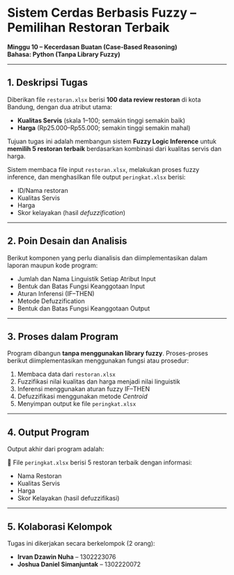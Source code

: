 # Sistem Cerdas Berbasis Fuzzy – Pemilihan Restoran Terbaik  
**Minggu 10 – Kecerdasan Buatan (Case-Based Reasoning)**  
**Bahasa: Python (Tanpa Library Fuzzy)**

---

## 1. Deskripsi Tugas

Diberikan file `restoran.xlsx` berisi **100 data review restoran** di kota Bandung, dengan dua atribut utama:

- **Kualitas Servis** (skala 1–100; semakin tinggi semakin baik)  
- **Harga** (Rp25.000–Rp55.000; semakin tinggi semakin mahal)

Tujuan tugas ini adalah membangun sistem **Fuzzy Logic Inference** untuk **memilih 5 restoran terbaik** berdasarkan kombinasi dari kualitas servis dan harga.

Sistem membaca file input `restoran.xlsx`, melakukan proses fuzzy inference, dan menghasilkan file output `peringkat.xlsx` berisi:

- ID/Nama restoran  
- Kualitas Servis  
- Harga  
- Skor kelayakan (hasil *defuzzification*)

---

## 2. Poin Desain dan Analisis

Berikut komponen yang perlu dianalisis dan diimplementasikan dalam laporan maupun kode program:

- Jumlah dan Nama Linguistik Setiap Atribut Input  
- Bentuk dan Batas Fungsi Keanggotaan Input  
- Aturan Inferensi (IF–THEN)  
- Metode Defuzzification  
- Bentuk dan Batas Fungsi Keanggotaan Output

---

## 3. Proses dalam Program

Program dibangun **tanpa menggunakan library fuzzy**. Proses-proses berikut diimplementasikan menggunakan fungsi atau prosedur:

1. Membaca data dari `restoran.xlsx`  
2. Fuzzifikasi nilai kualitas dan harga menjadi nilai linguistik  
3. Inferensi menggunakan aturan fuzzy IF–THEN  
4. Defuzzifikasi menggunakan metode *Centroid*  
5. Menyimpan output ke file `peringkat.xlsx`

---

## 4. Output Program

Output akhir dari program adalah:

📄 File `peringkat.xlsx` berisi 5 restoran terbaik dengan informasi:

- Nama Restoran  
- Kualitas Servis  
- Harga  
- Skor Kelayakan (hasil defuzzifikasi)

---

## 5. Kolaborasi Kelompok

Tugas ini dikerjakan secara berkelompok (2 orang):

- **Irvan Dzawin Nuha** – 1302223076  
- **Joshua Daniel Simanjuntak** – 1302220072
